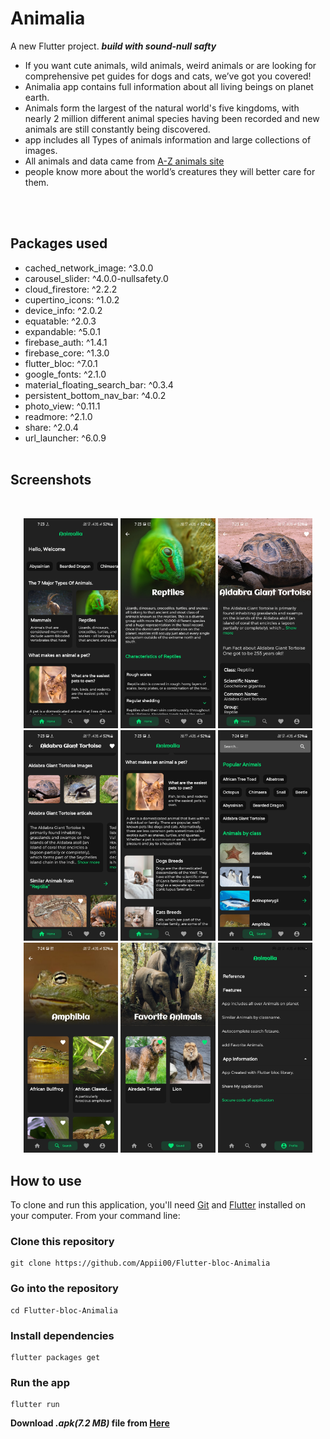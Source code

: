 # Animalia

A new Flutter project.
**_build with sound-null safty_**

- If you want cute animals, wild animals, weird animals or are looking for comprehensive pet guides for dogs and cats, we’ve got you covered!
- Animalia app contains full information about all living beings on planet earth.
- Animals form the largest of the natural world's five kingdoms, with nearly 2 million different animal species having been recorded and new animals are still constantly being discovered.
- app includes all Types of animals information and large collections of images.
- All animals and data came from [A-Z animals site](https://a-z-animals.com/)
- people know more about the world’s creatures they will better care for them.

</br>
</br>

## Packages used

- cached_network_image: ^3.0.0
- carousel_slider: ^4.0.0-nullsafety.0
- cloud_firestore: ^2.2.2
- cupertino_icons: ^1.0.2
- device_info: ^2.0.2
- equatable: ^2.0.3
- expandable: ^5.0.1
- firebase_auth: ^1.4.1
- firebase_core: ^1.3.0
- flutter_bloc: ^7.0.1
- google_fonts: ^2.1.0
- material_floating_search_bar: ^0.3.4
- persistent_bottom_nav_bar: ^4.0.2
- photo_view: ^0.11.1
- readmore: ^2.1.0
- share: ^2.0.4
- url_launcher: ^6.0.9
  <br>
  <br>

## Screenshots

<br>
<p align="center">
<img src="scrrenshots\Screenshot_20210718-072316.jpg" width="30%">
<img src="scrrenshots\Screenshot_20210718-072322.jpg" width="30%">
<img src="scrrenshots\Screenshot_20210718-072339.jpg" width="30%">
<img src="scrrenshots\Screenshot_20210718-072348.jpg" width="30%">
<img src="scrrenshots\Screenshot_20210718-072400.jpg" width="30%">
<img src="scrrenshots\Screenshot_20210718-072413.jpg" width="30%">
<img src="scrrenshots\Screenshot_20210718-072432.jpg" width="30%">
<img src="scrrenshots\Screenshot_20210718-072555.jpg" width="30%">
<img src="scrrenshots\Screenshot_20210718-163153.jpg" width="30%">
</p>

## How to use

To clone and run this application, you'll need [Git](https://git-scm.com/downloads) and [Flutter](https://flutter.dev/docs/get-started/install) installed on your computer. From your command line:

### Clone this repository

```
git clone https://github.com/Appii00/Flutter-bloc-Animalia
```

### Go into the repository

```
cd Flutter-bloc-Animalia
```

### Install dependencies

```
flutter packages get
```

### Run the app

```
flutter run
```

**Download _.apk(7.2 MB)_ file from [Here](https://mega.nz/file/DlFS1bKD#dumEkbJI4iE2ttvWVfgZwUybYVlAp90WSgddPT8iuD4)**
